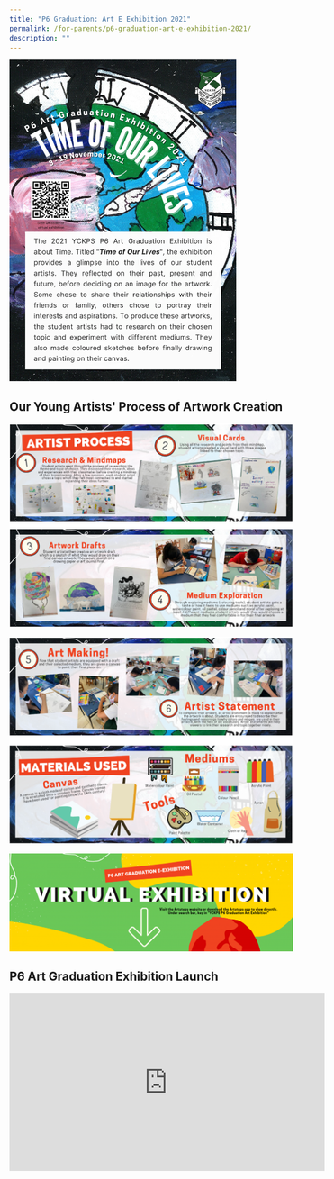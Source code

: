 ```yaml
---
title: "P6 Graduation: Art E Exhibition 2021"
permalink: /for-parents/p6-graduation-art-e-exhibition-2021/
description: ""
---
```



<img src="/images/P6%20Graduation%20Exhibition%202021%20Poster%20Final.png"  
style="width:80%">

Our Young Artists' Process of Artwork Creation
----------------------------------------------

![Our Young Artists' Process of Artwork Creation](/images/P6%20grad%202.png)

![Our Young Artists' Process of Artwork Creation](/images/P6%20grad%203.png)

![Our Young Artists' Process of Artwork Creation](/images/P6%20grad%204.png)

P6 Art Graduation Exhibition Launch
-----------------------------------

<iframe width="560" height="315" src="https://www.youtube.com/embed/66OviVo5am8" title="YouTube video player" frameborder="0" allow="accelerometer; autoplay; clipboard-write; encrypted-media; gyroscope; picture-in-picture" allowfullscreen></iframe>